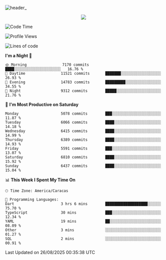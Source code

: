 ![header_](https://github.com/user-attachments/assets/4010d822-ccdc-4198-b608-18c773338d18)


<p align="center">
  <a href="http://www.github.com/thevacs">
    <img src="https://github-readme-streak-stats.herokuapp.com/?user=thevacs&stroke=ffffff&background=1c1917&ring=0891b2&fire=0891b2&currStreakNum=ffffff&currStreakLabel=0891b2&sideNums=ffffff&sideLabels=ffffff&dates=ffffff&hide_border=true" />
  </a>
</p>

<!--START_SECTION:waka-->
![Code Time](http://img.shields.io/badge/Code%20Time-3%2C641%20hrs%2032%20mins-blue)

![Profile Views](http://img.shields.io/badge/Profile%20Views-2-blue)

![Lines of code](https://img.shields.io/badge/From%20Hello%20World%20I%27ve%20Written-7.8%20million%20lines%20of%20code-blue)

**I'm a Night 🦉** 

```text
🌞 Morning                7170 commits        ████░░░░░░░░░░░░░░░░░░░░░   16.76 % 
🌆 Daytime                11521 commits       ███████░░░░░░░░░░░░░░░░░░   26.93 % 
🌃 Evening                14783 commits       █████████░░░░░░░░░░░░░░░░   34.55 % 
🌙 Night                  9312 commits        █████░░░░░░░░░░░░░░░░░░░░   21.76 % 
```
📅 **I'm Most Productive on Saturday** 

```text
Monday                   5078 commits        ███░░░░░░░░░░░░░░░░░░░░░░   11.87 % 
Tuesday                  6066 commits        ████░░░░░░░░░░░░░░░░░░░░░   14.18 % 
Wednesday                6415 commits        ████░░░░░░░░░░░░░░░░░░░░░   14.99 % 
Thursday                 6389 commits        ████░░░░░░░░░░░░░░░░░░░░░   14.93 % 
Friday                   5591 commits        ███░░░░░░░░░░░░░░░░░░░░░░   13.07 % 
Saturday                 6810 commits        ████░░░░░░░░░░░░░░░░░░░░░   15.92 % 
Sunday                   6437 commits        ████░░░░░░░░░░░░░░░░░░░░░   15.04 % 
```


📊 **This Week I Spent My Time On** 

```text
🕑︎ Time Zone: America/Caracas

💬 Programming Languages: 
Dart                     3 hrs 6 mins        ███████████████████░░░░░░   75.70 % 
TypeScript               30 mins             ███░░░░░░░░░░░░░░░░░░░░░░   12.34 % 
YAML                     19 mins             ██░░░░░░░░░░░░░░░░░░░░░░░   08.09 % 
Other                    3 mins              ░░░░░░░░░░░░░░░░░░░░░░░░░   01.27 % 
SQL                      2 mins              ░░░░░░░░░░░░░░░░░░░░░░░░░   00.91 % 
```


 Last Updated on 26/08/2025 00:35:38 UTC
<!--END_SECTION:waka-->

